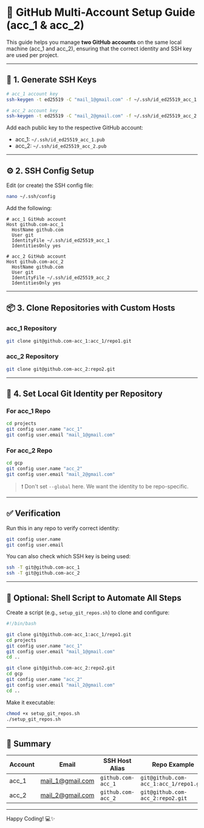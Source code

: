 
# 🚀 GitHub Multi-Account Setup Guide (acc_1 & acc_2)

This guide helps you manage **two GitHub accounts** on the same local machine (acc_1 and acc_2), ensuring that the correct identity and SSH key are used per project.

---

## 🔑 1. Generate SSH Keys

```bash
# acc_1 account key
ssh-keygen -t ed25519 -C "mail_1@gmail.com" -f ~/.ssh/id_ed25519_acc_1

# acc_2 account key
ssh-keygen -t ed25519 -C "mail_2@gmail.com" -f ~/.ssh/id_ed25519_acc_2
```

Add each public key to the respective GitHub account:
- acc_1: `~/.ssh/id_ed25519_acc_1.pub`
- acc_2: `~/.ssh/id_ed25519_acc_2.pub`

---

## ⚙️ 2. SSH Config Setup

Edit (or create) the SSH config file:

```bash
nano ~/.ssh/config
```

Add the following:

```ssh
# acc_1 GitHub account
Host github.com-acc_1
  HostName github.com
  User git
  IdentityFile ~/.ssh/id_ed25519_acc_1
  IdentitiesOnly yes

# acc_2 GitHub account
Host github.com-acc_2
  HostName github.com
  User git
  IdentityFile ~/.ssh/id_ed25519_acc_2
  IdentitiesOnly yes
```

---

## 📦 3. Clone Repositories with Custom Hosts

### acc_1 Repository

```bash
git clone git@github.com-acc_1:acc_1/repo1.git
```

### acc_2 Repository

```bash
git clone git@github.com-acc_2:repo2.git
```

---

## 👤 4. Set Local Git Identity per Repository

### For acc_1 Repo

```bash
cd projects
git config user.name "acc_1"
git config user.email "mail_1@gmail.com"
```

### For acc_2 Repo

```bash
cd gcp
git config user.name "acc_2"
git config user.email "mail_2@gmail.com"
```

> ❗ Don't set `--global` here. We want the identity to be repo-specific.

---

## ✅ Verification

Run this in any repo to verify correct identity:

```bash
git config user.name
git config user.email
```

You can also check which SSH key is being used:

```bash
ssh -T git@github.com-acc_1
ssh -T git@github.com-acc_2
```

---

## 🧪 Optional: Shell Script to Automate All Steps

Create a script (e.g., `setup_git_repos.sh`) to clone and configure:

```bash
#!/bin/bash

git clone git@github.com-acc_1:acc_1/repo1.git
cd projects
git config user.name "acc_1"
git config user.email "mail_1@gmail.com"
cd ..

git clone git@github.com-acc_2:repo2.git
cd gcp
git config user.name "acc_2"
git config user.email "mail_2@gmail.com"
cd ..
```

Make it executable:

```bash
chmod +x setup_git_repos.sh
./setup_git_repos.sh
```

---

## 📌 Summary

| Account   | Email                   | SSH Host Alias     | Repo Example                                         |
|-----------|-------------------------|---------------------|------------------------------------------------------|
| acc_1  | mail_1@gmail.com    | `github.com-acc_1` | `git@github.com-acc_1:acc_1/repo1.git`     |
| acc_2      | mail_2@gmail.com    | `github.com-acc_2`     | `git@github.com-acc_2:repo2.git`            |

---

Happy Coding! 💻✨
